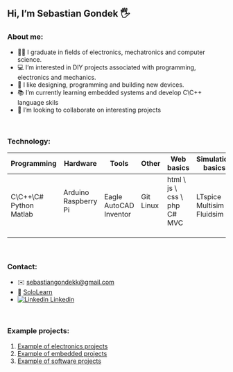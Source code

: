 
##  Hi, I’m Sebastian Gondek 🖐️

### About me:
- 👨‍🎓 I graduate in fields of electronics, mechatronics and computer science.
- 💻 I’m interested in DIY projects associated with programming, electronics and mechanics.
- 🔧 I like designing, programming and building new devices.  
- 📚 I’m currently learning embedded systems and develop C\C++ language skils
- 👀 I’m looking to collaborate on interesting projects

<br>

### Technology:

| Programming | Hardware | Tools | Other | Web basics | Simulation basics |
|-------------|----------|-------|-------|------------|-------------------|
|C\C++\C# <br> Python <br> Matlab|Arduino <br> Raspberry Pi <br><br>|Eagle <br> AutoCAD <br> Inventor|Git<br>Linux<br><br>|html \ js \ css \ php <br> C# MVC <br><br>|LTspice <br> Multisim <br> Fluidsim|

<br>

### Contact: 
- ✉️ sebastiangondekk@gmail.com
- 🔗 [SoloLearn](https://www.sololearn.com/profile/262645)
- [![Linkedin](https://i.stack.imgur.com/gVE0j.png)  Linkedin](https://www.linkedin.com/)


<br>

### Example projects:
1. [Example of electronics projects](https://github.com/sebgone/SmallProjects)
2. [Example of embedded projects](https://github.com/sebgone/MediumProjects)
3. [Example of software projects](https://github.com/sebgone/SoftwareProjects)
